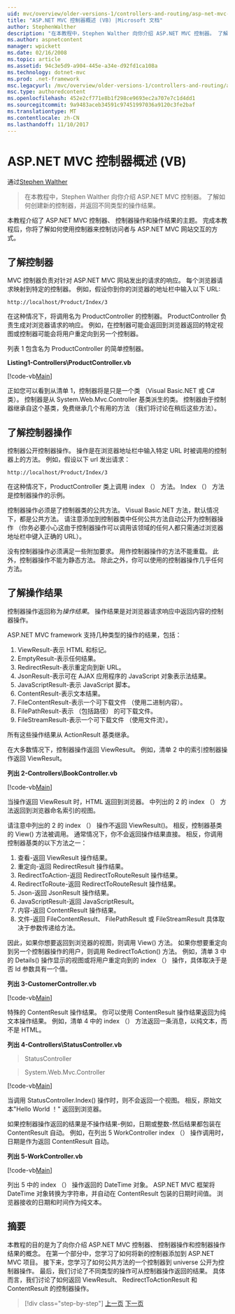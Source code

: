 ```yaml
---
uid: mvc/overview/older-versions-1/controllers-and-routing/asp-net-mvc-controller-overview-vb
title: "ASP.NET MVC 控制器概述 (VB) |Microsoft 文档"
author: StephenWalther
description: "在本教程中，Stephen Walther 向你介绍 ASP.NET MVC 控制器。 了解如何创建新的控制器，并返回不同类型的操作 res..."
ms.author: aspnetcontent
manager: wpickett
ms.date: 02/16/2008
ms.topic: article
ms.assetid: 94c3e5d9-a904-445e-a34e-d92fd1ca108a
ms.technology: dotnet-mvc
ms.prod: .net-framework
msc.legacyurl: /mvc/overview/older-versions-1/controllers-and-routing/asp-net-mvc-controller-overview-vb
msc.type: authoredcontent
ms.openlocfilehash: 452e2cf771e8b1f298ce9693ec2a707e7c1d4dd1
ms.sourcegitcommit: 9a9483aceb34591c97451997036a9120c3fe2baf
ms.translationtype: MT
ms.contentlocale: zh-CN
ms.lasthandoff: 11/10/2017
---
```

<a name="aspnet-mvc-controller-overview-vb"></a>ASP.NET MVC 控制器概述 (VB)
====================
通过[Stephen Walther](https://github.com/StephenWalther)

> 在本教程中，Stephen Walther 向你介绍 ASP.NET MVC 控制器。 了解如何创建新的控制器，并返回不同类型的操作结果。


本教程介绍了 ASP.NET MVC 控制器、 控制器操作和操作结果的主题。 完成本教程后，你将了解如何使用控制器来控制访问者与 ASP.NET MVC 网站交互的方式。

## <a name="understanding-controllers"></a>了解控制器

MVC 控制器负责对针对 ASP.NET MVC 网站发出的请求的响应。 每个浏览器请求映射到特定的控制器。 例如，假设你到你的浏览器的地址栏中输入以下 URL:

`http://localhost/Product/Index/3`

在这种情况下，将调用名为 ProductController 的控制器。 ProductController 负责生成对浏览器请求的响应。 例如，在控制器可能会返回到浏览器返回的特定视图或控制器可能会将用户重定向到另一个控制器。

列表 1 包含名为 ProductController 的简单控制器。

**Listing1-Controllers\ProductController.vb**

[!code-vb[Main](asp-net-mvc-controller-overview-vb/samples/sample1.vb)]

正如您可以看到从清单 1，控制器将是只是一个类 （Visual Basic.NET 或 C# 类）。 控制器是从 System.Web.Mvc.Controller 基类派生的类。 控制器由于控制器继承自这个基类，免费继承几个有用的方法 （我们将讨论在稍后这些方法）。

## <a name="understanding-controller-actions"></a>了解控制器操作

控制器公开控制器操作。 操作是在浏览器地址栏中输入特定 URL 时被调用的控制器上的方法。 例如，假设以下 url 发出请求：

`http://localhost/Product/Index/3`

在这种情况下，ProductController 类上调用 index （） 方法。 Index （） 方法是控制器操作的示例。

控制器操作必须是了控制器类的公共方法。 Visual Basic.NET 方法，默认情况下，都是公共方法。 请注意添加到控制器类中任何公共方法自动公开为控制器操作 （你务必要小心这由于控制器操作可以调用该领域的任何人都只需通过浏览器地址栏中键入正确的 URL）。

没有控制器操作必须满足一些附加要求。 用作控制器操作的方法不能重载。 此外，控制器操作不能为静态方法。 除此之外，你可以使用的控制器操作几乎任何方法。

## <a name="understanding-action-results"></a>了解操作结果

控制器操作返回称为*操作结果*。 操作结果是对浏览器请求响应中返回内容的控制器操作。

ASP.NET MVC framework 支持几种类型的操作的结果，包括：

1. ViewResult-表示 HTML 和标记。
2. EmptyResult-表示任何结果。
3. RedirectResult-表示重定向到新 URL。
4. JsonResult-表示可在 AJAX 应用程序的 JavaScript 对象表示法结果。
5. JavaScriptResult-表示 JavaScript 脚本。
6. ContentResult-表示文本结果。
7. FileContentResult-表示一个可下载文件 （使用二进制内容）。
8. FilePathResult-表示 （包括路径） 的可下载文件。
9. FileStreamResult-表示一个可下载文件 （使用文件流）。

所有这些操作结果从 ActionResult 基类继承。

在大多数情况下，控制器操作返回 ViewResult。 例如，清单 2 中的索引控制器操作返回 ViewResult。

**列出 2-Controllers\BookController.vb**

[!code-vb[Main](asp-net-mvc-controller-overview-vb/samples/sample2.vb)]

当操作返回 ViewResult 时，HTML 返回到浏览器。 中列出的 2 的 index （） 方法返回到浏览器命名索引的视图。

请注意中列出的 2 的 index （） 操作不返回 ViewResult()。 相反，控制器基类的 View() 方法被调用。 通常情况下，你不会返回操作结果直接。 相反，你调用控制器基类的以下方法之一：

1. 查看-返回 ViewResult 操作结果。
2. 重定向-返回 RedirectResult 操作结果。
3. RedirectToAction-返回 RedirectToRouteResult 操作结果。
4. RedirectToRoute-返回 RedirectToRouteResult 操作结果。
5. Json-返回 JsonResult 操作结果。
6. JavaScriptResult-返回 JavaScriptResult。
7. 内容-返回 ContentResult 操作结果。
8. 文件-返回 FileContentResult、 FilePathResult 或 FileStreamResult 具体取决于参数传递给方法。

因此，如果你想要返回到浏览器的视图，则调用 View() 方法。 如果你想要重定向到另一个控制器操作的用户，则调用 RedirectToAction() 方法。 例如，清单 3 中的 Details() 操作显示的视图或将用户重定向到的 index （） 操作，具体取决于是否 Id 参数具有一个值。

**列出 3-CustomerController.vb**

[!code-vb[Main](asp-net-mvc-controller-overview-vb/samples/sample3.vb)]

特殊的 ContentResult 操作结果。 你可以使用 ContentResult 操作结果返回为纯文本操作结果。 例如，清单 4 中的 index （） 方法返回一条消息，以纯文本，而不是 HTML。

**列出 4-Controllers\StatusController.vb**

> StatusController


> System.Web.Mvc.Controller


[!code-vb[Main](asp-net-mvc-controller-overview-vb/samples/sample4.vb)]

当调用 StatusController.Index() 操作时，则不会返回一个视图。 相反，原始文本"Hello World ！" 返回到浏览器。

如果控制器操作返回的结果是不操作结果-例如，日期或整数-然后结果都包装在 ContentResult 自动。 例如，在列出 5 WorkController index （） 操作调用时，日期是作为返回 ContentResult 自动。

**列出 5-WorkController.vb**

[!code-vb[Main](asp-net-mvc-controller-overview-vb/samples/sample5.vb)]

列出 5 中的 index （） 操作返回的 DateTime 对象。 ASP.NET MVC 框架将 DateTime 对象转换为字符串，并自动在 ContentResult 包装的日期时间值。 浏览器接收的日期和时间作为纯文本。

## <a name="summary"></a>摘要

本教程的目的是为了向你介绍 ASP.NET MVC 控制器、 控制器操作和控制器操作结果的概念。 在第一个部分中，您学习了如何将新的控制器添加到 ASP.NET MVC 项目。 接下来，您学习了如何公共方法的一个控制器到 universe 公开为控制器操作。 最后，我们讨论了不同类型的操作可从控制器操作返回的结果。 具体而言，我们讨论了如何返回 ViewResult、 RedirectToActionResult 和 ContentResult 的控制器操作。

>[!div class="step-by-step"]
[上一页](creating-a-custom-route-constraint-cs.md)
[下一页](creating-custom-routes-vb.md)
